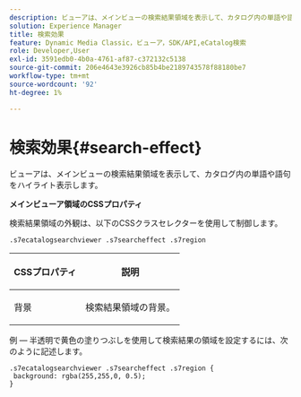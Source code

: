 ```yaml
---
description: ビューアは、メインビューの検索結果領域を表示して、カタログ内の単語や語句をハイライト表示します。
solution: Experience Manager
title: 検索効果
feature: Dynamic Media Classic，ビューア，SDK/API,eCatalog検索
role: Developer,User
exl-id: 3591edb0-4b0a-4761-af87-c372132c5138
source-git-commit: 206e4643e3926cb85b4be2189743578f88180be7
workflow-type: tm+mt
source-wordcount: '92'
ht-degree: 1%

---
```


# 検索効果{#search-effect}

ビューアは、メインビューの検索結果領域を表示して、カタログ内の単語や語句をハイライト表示します。

<!--<a id="section_061E550C1C1D4DB2BD663A898895B38C"></a>-->

**メインビューア領域のCSSプロパティ**

検索結果領域の外観は、以下のCSSクラスセレクターを使用して制御します。

`.s7ecatalogsearchviewer .s7searcheffect .s7region`

<table id="table_94EE3F5BBE4547C0B4943471CEE7EDE4"> 
 <thead> 
  <tr> 
   <th colname="col1" class="entry"> <p> CSSプロパティ </p> </th> 
   <th colname="col2" class="entry"> <p>説明 </p> </th> 
  </tr> 
 </thead>
 <tbody> 
  <tr> 
   <td colname="col1"> <p> <span class="codeph"> 背景  </span> </p> </td> 
   <td colname="col2"> <p>検索結果領域の背景。 </p> </td> 
  </tr> 
 </tbody> 
</table>

例 — 半透明で黄色の塗りつぶしを使用して検索結果の領域を設定するには、次のように記述します。

```
.s7ecatalogsearchviewer .s7searcheffect .s7region { 
 background: rgba(255,255,0, 0.5); 
}
```
